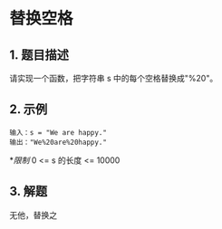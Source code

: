 # 替换空格

## 1. 题目描述
请实现一个函数，把字符串 s 中的每个空格替换成"%20"。

## 2. 示例
```
输入：s = "We are happy."
输出："We%20are%20happy."
```

**限制*
0 <= s 的长度 <= 10000

## 3. 解题
无他，替换之